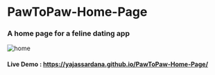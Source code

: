 # PawToPaw-Home-Page
### A home page for a feline dating app 
![home](https://github.com/Yajassardana/PawToPaw-Home-Page/blob/master/ReadMeImg/Screenshot%20(133).png)
#### Live Demo : https://yajassardana.github.io/PawToPaw-Home-Page/
